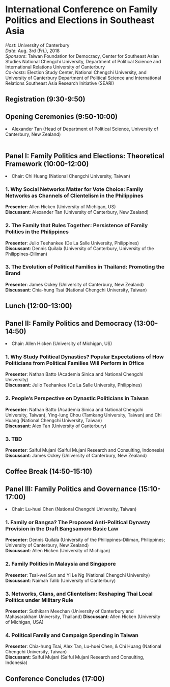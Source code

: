 # International Conference on Family Politics and Elections in Southeast Asia 

*Host*: University of Canterbury  
*Date*: Aug. 3rd (Fri.), 2018  
*Sponsors*: Taiwan Foundation for Democracy, Center for Southeast Asian Studies National Chengchi University, Department of Political Science and International Relations University of Canterbury    
*Co-hosts*: Election Study Center, National Chengchi University, and University of Canterbury 
Department of Political Science and International Relations Southeast Asia Research Initiative (SEARI)  

## Registration (9:30-9:50)   
## Opening Ceremonies (9:50-10:00)   
<li>Alexander Tan (Head of Department of Political Science, University of Canterbury, New Zealand)    </li>

<br>

## Panel I: Family Politics and Elections: Theoretical Framework (10:00-12:00)    

<li>Chair: Chi Huang (National Chengchi University, Taiwan)</li>    

### 1. Why Social Networks Matter for Vote Choice: Family Networks as Channels of Clientelism in the Philippines         
**Presenter**: Allen Hicken (University of Michigan, US)   
**Discussant**:  Alexander Tan (University of Canterbury, New Zealand)    


### 2. The Family that Rules Together: Persistence of Family Politics in the Philippines            
**Presenter**: Julio Teehankee (De La Salle University, Philippines)     
**Discussant**: Dennis Quilala (University of Canterbury, University of the Philippines-Diliman)  

### 3. The Evolution of Political Families in Thailand: Promoting the Brand               
**Presenter**: James Ockey (University of Canterbury, New Zealand)      
**Discussant**: Chia-hung Tsai (National Chengchi University, Taiwan)   

## Lunch (12:00-13:00)    
## Panel II: Family Politics and Democracy (13:00-14:50)      

<li>Chair: Allen Hicken (University of Michigan, US)</li>   

### 1. Why Study Political Dynasties? Popular Expectations of How Politicians from Political Families Will Perform in Office          
**Presenter**: Nathan Batto (Academia Sinica and National Chengchi University)   
**Discussant**: Julio Teehankee (De La Salle University, Philippines)   

### 2. People’s Perspective on Dynastic Politicians in Taiwan            
**Presenter**: Nathan Batto (Academia Sinica and National Chengchi University, Taiwan), Ying-lung Chou (Tamkang University, Taiwan) and Chi Huang (National Chengchi University, Taiwan)         
**Discussant**:  Alex Tan (University of Canterbury)   

### 3. TBD         
**Presenter**: Saiful Mujani (Saiful Mujani Research and Consulting, Indonesia)   
**Discussant**: James Ockey (University of Canterbury, New Zealand)    
## Coffee Break (14:50-15:10)    


## Panel III: Family Politics and Governance (15:10-17:00)  

<li>Chair:  Lu-huei Chen (National Chengchi University, Taiwan)      </li>

### 1. Family or Bangsa? The Proposed Anti-Political Dynasty Provision in the Draft Bangsamoro Basic Law         
**Presenter**: Dennis Quilala (University of the Philippines-Diliman, Philippines; University of Canterbury, New Zealand)  
**Discussant**: Allen Hicken (University of Michigan)   

### 2. Family Politics in Malaysia and Singapore            
**Presenter**: Tsai-wei Sun and Yi Le Ng (National Chengchi University)     
**Discussant**: Naimah Talib (University of Canterbury)    

### 3. Networks, Clans, and Clientelism: Reshaping Thai Local Politics under Military Rule
**Presenter**: Suthikarn Meechan (University of Canterbury and Mahasarakham University, Thailand)
**Discussant**: Allen Hicken (University of Michigan, USA)

### 4. Political Family and Campaign Spending in Taiwan              
**Presenter**: Chia-hung Tsai, Alex Tan, Lu-huei Chen, & Chi Huang (National Chengchi University, Taiwan)     
**Discussant**: Saiful Mujani (Saiful Mujani Research and Consulting, Indonesia)

## Conference Concludes (17:00)
